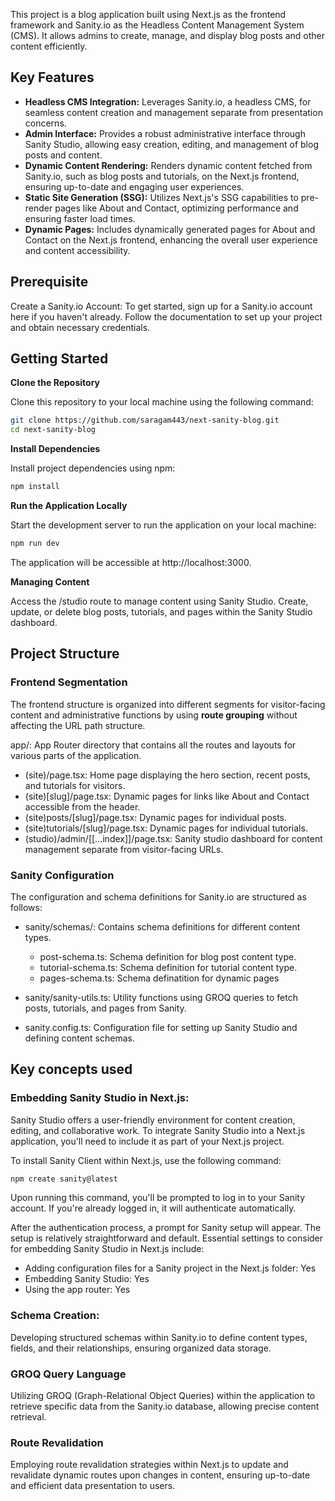 This project is a blog application built using Next.js as the frontend framework and Sanity.io as the Headless Content Management System (CMS). It allows admins to create, manage, and display blog posts and other content efficiently.

## Key Features

- **Headless CMS Integration:** Leverages Sanity.io, a headless CMS, for seamless content creation and management separate from presentation concerns.
- **Admin Interface:** Provides a robust administrative interface through Sanity Studio, allowing easy creation, editing, and management of blog posts and content.
- **Dynamic Content Rendering:** Renders dynamic content fetched from Sanity.io, such as blog posts and tutorials, on the Next.js frontend, ensuring up-to-date and engaging user experiences.
- **Static Site Generation (SSG):** Utilizes Next.js's SSG capabilities to pre-render pages like About and Contact, optimizing performance and ensuring faster load times.
- **Dynamic Pages:** Includes dynamically generated pages for About and Contact on the Next.js frontend, enhancing the overall user experience and content accessibility.

## Prerequisite

Create a Sanity.io Account: To get started, sign up for a Sanity.io account here if you haven't already. Follow the documentation to set up your project and obtain necessary credentials.

## Getting Started

**Clone the Repository**

Clone this repository to your local machine using the following command:

```bash
git clone https://github.com/saragam443/next-sanity-blog.git
cd next-sanity-blog
```

**Install Dependencies**

Install project dependencies using npm:

```bash
npm install
```

**Run the Application Locally**

Start the development server to run the application on your local machine:

```bash
npm run dev
```

The application will be accessible at http://localhost:3000.

**Managing Content**

Access the /studio route to manage content using Sanity Studio.
Create, update, or delete blog posts, tutorials, and pages within the Sanity Studio dashboard.

## Project Structure

### Frontend Segmentation

The frontend structure is organized into different segments for visitor-facing content and administrative functions by using **route grouping** without affecting the URL path structure.

app/: App Router directory that contains all the routes and layouts for various parts of the application.

- (site)/page.tsx: Home page displaying the hero section, recent posts, and tutorials for visitors.
- (site)[slug]/page.tsx: Dynamic pages for links like About and Contact accessible from the header.
- (site)posts/[slug]/page.tsx: Dynamic pages for individual posts.
- (site)tutorials/[slug]/page.tsx: Dynamic pages for individual tutorials.
- (studio)/admin/[[...index]]/page.tsx: Sanity studio dashboard for content management separate from visitor-facing URLs.

### Sanity Configuration

The configuration and schema definitions for Sanity.io are structured as follows:

- sanity/schemas/: Contains schema definitions for different content types.

  - post-schema.ts: Schema definition for blog post content type.
  - tutorial-schema.ts: Schema definition for tutorial content type.
  - pages-schema.ts: Schema definatition for dynamic pages

- sanity/sanity-utils.ts: Utility functions using GROQ queries to fetch posts, tutorials, and pages from Sanity.
- sanity.config.ts: Configuration file for setting up Sanity Studio and defining content schemas.

## Key concepts used

### Embedding Sanity Studio in Next.js:

Sanity Studio offers a user-friendly environment for content creation, editing, and collaborative work. To integrate Sanity Studio into a Next.js application, you'll need to include it as part of your Next.js project.

To install Sanity Client within Next.js, use the following command:

```bash
npm create sanity@latest
```

Upon running this command, you'll be prompted to log in to your Sanity account. If you're already logged in, it will authenticate automatically.

After the authentication process, a prompt for Sanity setup will appear. The setup is relatively straightforward and default. Essential settings to consider for embedding Sanity Studio in Next.js include:

- Adding configuration files for a Sanity project in the Next.js folder: Yes
- Embedding Sanity Studio: Yes
- Using the app router: Yes

### Schema Creation:

Developing structured schemas within Sanity.io to define content types, fields, and their relationships, ensuring organized data storage.

### GROQ Query Language

Utilizing GROQ (Graph-Relational Object Queries) within the application to retrieve specific data from the Sanity.io database, allowing precise content retrieval.

### Route Revalidation

Employing route revalidation strategies within Next.js to update and revalidate dynamic routes upon changes in content, ensuring up-to-date and efficient data presentation to users.
